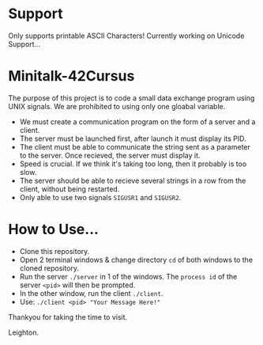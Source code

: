 # Support
Only supports printable ASCII Characters!
Currently working on Unicode Support...

# Minitalk-42Cursus

The purpose of this project is to code a small data exchange program using UNIX signals.
We are prohibited to using only one gloabal variable.

- We must create a communication program on the form of a server and a client.
- The server must be launched first, after launch it must display its PID.
- The client must be able to communicate the string sent as a parameter to the server. Once recieved, the server must display it.
- Speed is crucial. If we think it's taking too long, then it probably is too slow.
- The server should be able to recieve several strings in a row from the client, without being restarted.
- Only able to use two signals ```SIGUSR1``` and ```SIGUSR2```.

# How to Use...

- Clone this repository.
- Open 2 terminal windows & change directory ```cd``` of both windows to the cloned repository.
- Run the server ```./server``` in 1 of the windows. The ```process id``` of the server ```<pid>``` will then be prompted.
- In the other window, run the client ```./client```.
- Use:  ```./client <pid> "Your Message Here!"```


Thankyou for taking the time to visit.

Leighton.
